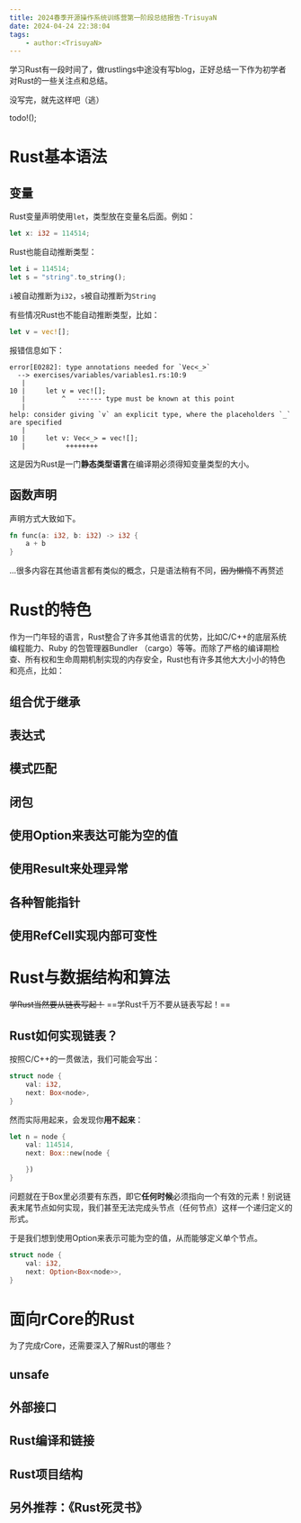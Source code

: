 ```yaml
---
title: 2024春季开源操作系统训练营第一阶段总结报告-TrisuyaN
date: 2024-04-24 22:38:04
tags:
    - author:<TrisuyaN>
---
```



学习Rust有一段时间了，做rustlings中途没有写blog，正好总结一下作为初学者对Rust的一些关注点和总结。

没写完，就先这样吧（逃）

todo!();

# Rust基本语法

## 变量

Rust变量声明使用`let`，类型放在变量名后面。例如：

```rust
let x: i32 = 114514;
```

Rust也能自动推断类型：

```Rust
let i = 114514;
let s = "string".to_string();
```

`i`被自动推断为`i32`，`s`被自动推断为`String`

有些情况Rust也不能自动推断类型，比如：

```Rust
let v = vec![];
```

报错信息如下：

```
error[E0282]: type annotations needed for `Vec<_>`
  --> exercises/variables/variables1.rs:10:9
   |
10 |     let v = vec![];
   |         ^   ------ type must be known at this point
   |
help: consider giving `v` an explicit type, where the placeholders `_` are specified
   |
10 |     let v: Vec<_> = vec![];
   |          ++++++++
```

这是因为Rust是一门**静态类型语言**在编译期必须得知变量类型的大小。

## 函数声明

声明方式大致如下。

```Rust
fn func(a: i32, b: i32) -> i32 {
	a + b
}
```

...很多内容在其他语言都有类似的概念，只是语法稍有不同，~~因为懒惰~~不再赘述

# Rust的特色

作为一门年轻的语言，Rust整合了许多其他语言的优势，比如C/C++的底层系统编程能力、Ruby 的包管理器Bundler （cargo）等等。而除了严格的编译期检查、所有权和生命周期机制实现的内存安全，Rust也有许多其他大大小小的特色和亮点，比如：

## 组合优于继承

## 表达式

## 模式匹配

## 闭包

## 使用Option来表达可能为空的值

## 使用Result来处理异常

## 各种智能指针

## 使用RefCell实现内部可变性



# Rust与数据结构和算法

~~学Rust当然要从链表写起！~~
==学Rust千万不要从链表写起！==

## Rust如何实现链表？

按照C/C++的一贯做法，我们可能会写出：

```Rust
struct node {
	val: i32,
	next: Box<node>,
}
```

然而实际用起来，会发现你**用不起来**：

```Rust
let n = node {
	val: 114514,
	next: Box::new(node {

	})
}
```

问题就在于Box里必须要有东西，即它**任何时候**必须指向一个有效的元素！别说链表末尾节点如何实现，我们甚至无法完成头节点（任何节点）这样一个递归定义的形式。


于是我们想到使用Option来表示可能为空的值，从而能够定义单个节点。

```Rust
struct node {
	val: i32,
	next: Option<Box<node>>,
}
```

# 面向rCore的Rust

为了完成rCore，还需要深入了解Rust的哪些？

## unsafe

## 外部接口

## Rust编译和链接

## Rust项目结构

## 另外推荐：《Rust死灵书》
